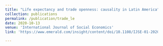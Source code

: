 ```yaml
---
title: "Life expectancy and trade openness: causality in Latin America"
collection: publications
permalink: /publication/trade_le
date: 2020-10-13
venue: 'International Journal of Social Economics'
link: 'https://www.emerald.com/insight/content/doi/10.1108/IJSE-01-2020-0013/full/html'

---
```

